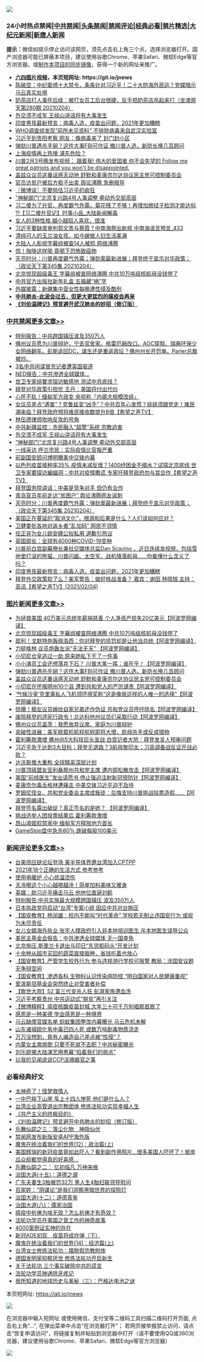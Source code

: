![](https://raw.githubusercontent.com/fqnews/bnews/master/64photo/fqnews-qr.jpg)

<div id="tt">
<h3>24小时热点禁闻|<a href="#%E4%B8%AD%E5%85%B1%E7%A6%81%E9%97%BB%E6%9B%B4%E5%A4%9A%E6%96%87%E7%AB%A0">中共禁闻</a>|<a href="#%E5%9B%BE%E7%89%87%E6%96%B0%E9%97%BB%E6%9B%B4%E5%A4%9A%E6%96%87%E7%AB%A0">头条禁闻</a>|<a href="#%E6%96%B0%E9%97%BB%E8%AF%84%E8%AE%BA%E6%9B%B4%E5%A4%9A%E6%96%87%E7%AB%A0">禁闻评论|<a href="#%E5%BF%85%E7%9C%8B%E7%BB%8F%E5%85%B8%E5%A5%BD%E6%96%87">经典必看|<a href="/video.md#%E7%A6%81%E7%89%87%E7%B2%BE%E9%80%89">禁片精选</a>|<a href="https://github.com/fqnews/djy/blob/master/gb/nf1351518.md#1">大纪元新闻</a>|<a href="https://github.com/fqnews/ntdtv/blob/master/gb/prog204.md#1">新唐人新闻</a></h3>
<div><b>提示：</b>微信如提示停止访问该网页，须先点击右上角三个点，选择浏览器打开。国产浏览器可能已屏蔽本项目，建议使用谷歌Chrome、苹果Safari、微软Edge等官方浏览器。或<a href="https://github.com/fqnews/bnews/blob/master/%E5%88%B6%E4%BD%9Cgit%E7%A6%81%E9%97%BB%E9%95%9C%E5%83%8F.md">制作本项目的同步镜像</a>，获得一个新的网址来推广。</div>
<ul>
<li><b><a href="http://d1.bdrive.tk/64.mp4" target="_blank">六四图片视频</a>，本页短网址: https://git.io/jnews</b></li>
<li><a href="/cbnews/20210204/1481499.md">陈破空：中纪委颁十大禁令，条条针对习近平！二十大防海外民运？党媒暗示马云真实处境</a></li>
<li><a href="/bannedvideo/20210204/1481500.md">奶茶店打人事件后续：被打女员工后台很硬，反手把奶茶店吊起来打（坐澳观天第280期 20210204）</a></li>
<li><a href="/cbnews/20210205/1481957.md">外交溃不成军 王岐山讲话将有大事发生</a></li>
<li><a href="/cbnews/20210205/1481786.md">印度男孩最新预言：病毒人造，疫苗出问题，2021年更加糟糕</a></li>
<li><a href="/worldnews/20210205/1481613.md">WHO调查组发现“前所未见资料” 不排除病毒来自武汉实验室</a></li>
<li><a href="/cbnews/20210205/1481696.md">习近平到贵阳考察 网友：像病毒来了 封门封小区</a></li>
<li><a href="/topimagenews/20210205/1481637.md">弹劾川普遇杀手锏？这件大事FBI可作证 撤川普人选，新防长换几百顾问</a></li>
<li><a href="/cbnews/20210205/1481695.md">上海疫情再上热搜 浦东危险？</a></li>
<li><a href="/bannedvideo/20210205/1481767.md">川普2月3号晚发布视频：  跟着我!  伟大的爱国者   你不会失望的  Follow me great patriots and you won't be disappointed.</a></li>
<li><a href="/topimagenews/20210204/1481482.md">盖兹众议员这番话感天动地 舒默和麦康奈尔达协议民主党可控制委员会</a></li>
<li><a href="/headline/20210205/1481606.md">官员访贫户被后方柜子出卖 舆论沸腾 急删报导</a></li>
<li><a href="/ssgc/20210205/1481782.md">〖微博谈〗不要低估习近平的疯狂</a></li>
<li><a href="/cbnews/20210205/1481956.md">“神秘部门”北京复兴路4号人事调整 牵动外交部高层</a></li>
<li><a href="/bannedvideo/20210205/1481945.md">习二傻为了升官，再度霸气外露，菊花残了不够！再增加肺拭子检测才能达标 ?!【习二傻升官记】时事小品_大陆新闻解毒</a></li>
<li><a href="/funmedia/20210205/1481813.md">女人的3种性格 越小越招人喜欢，很准</a></li>
<li><a href="/comments/20210205/1481749.md">习近平要缺席审判郭文贵与蔡霞？中南海祭出新规 中南海谣言预言_433</a></li>
<li><a href="/yule/20210205/1481665.md">清纯可人的玉兰油女孩，如今嫁做人妇生活美满</a></li>
<li><a href="/cbnews/20210205/1481719.md">大陆人人影视字幕组被查14人被抓 网络沸腾</a></li>
<li><a href="/comments/20210205/1481598.md">惊！咖啡这样喝 竟喝下恐怖致癌物</a></li>
<li><a href="/cbnews/20210205/1481882.md">天亮时分：川普再度霸气外露；弹劾案最新进展；拜登终于宣示对华政策；（政论天下第345集 20210204）</a></li>
<li><a href="/topimagenews/20210205/1482006.md">北京惊现超级毒王 字幕组被查网络沸腾 中共10万吨级核航母没钱停了</a></li>
<li><a href="/cbnews/20210204/1481444.md">中共官方出版社新年礼盒 五福藏“祸”字</a></li>
<li><a href="/headline/20210204/1481511.md">外媒披露：新疆集中营女性每晚遭性侵及酷刑</a></li>
<li><b><a href="/comments/20200211/1275071.md" target="_blank">中共肺炎-此波会过去，但更大更猛烈的瘟疫会再来</a></b></li>
<li><b><a href="/comments/20200207/1272816.md" target="_blank">《刘伯温碑记》预言避开武汉肺炎的妙招（修订版）</a></b></li>
</ul>
</div>

<div class="catlist">
<h3><a href="/cbnews/" target="_blank">中共禁闻</a><span><a href="/cbnews/" target="_blank" rel="nofollow">更多文章>></a></span></h3>
<ul>
<li><a href="/cbnews/20210205/1482087.md" target="_blank">特别报告：中共跨国镇压波及350万人</a></li>
<li><a href="/cbnews/20210205/1482083.md" target="_blank">佛州议员愿为川普辩护，宁丢官舍家。格雷厄姆改口。AOC穿帮、瑞典环保少女网络翻车。彭斯返回DC，谋生还是重返政坛？佛州州长开罚单。Parler总裁被炒。</a></li>
<li><a href="/cbnews/20210205/1482076.md" target="_blank">3名中共间谍冒充记者遭英国驱逐</a></li>
<li><a href="/cbnews/20210205/1482067.md" target="_blank">NED报告：中共渗透全球媒体…</a></li>
<li><a href="/cbnews/20210205/1482066.md" target="_blank">世卫专家组要求探访敏感地 测试中共底线？</a></li>
<li><a href="/cbnews/20210205/1482049.md" target="_blank">拜登对华政策引担忧 王丹：美国将付出代价</a></li>
<li><a href="/cbnews/20210205/1482007.md" target="_blank">心怀不轨！缅甸军方政变 央视称「内阁大规模改组」</a></li>
<li><a href="/cbnews/20210205/1481984.md" target="_blank">女议员差点“遇害”？克鲁兹变“凶手”？中共百年心发慌？娃娃须跟党走！难民潮来临？拜登政府预将难民接收数提升8倍【希望之声TV】</a></li>
<li><a href="/cbnews/20210205/1481971.md" target="_blank">林伍德律师吹响反攻的号角</a></li>
<li><a href="/cbnews/20210205/1481970.md" target="_blank">中共新疆监控：市民融入“超警”系统 宗教迫害</a></li>
<li><a href="/cbnews/20210205/1481957.md" target="_blank">外交溃不成军 王岐山讲话将有大事发生</a></li>
<li><a href="/cbnews/20210205/1481956.md" target="_blank">“神秘部门”北京复兴路4号人事调整 牵动外交部高层</a></li>
<li><a href="/cbnews/20210205/1481935.md" target="_blank">一线采访 呼兰市民：实际疫情比官报严重</a></li>
<li><a href="/cbnews/20210205/1481928.md" target="_blank">前副国安顾问博明曝美中交锋内幕</a></li>
<li><a href="/cbnews/20210205/1481924.md" target="_blank">以色列疫苗接种率35%  疫情未减反增？1400纾困金不缩水？试探北京底线 世卫专家要探访蝙蝠洞；中共对疫情撒谎 专家吁拜登政府勿与其合作【希望之声TV】</a></li>
<li><a href="/cbnews/20210205/1481919.md" target="_blank">拜登国务院讲话：中美是竞争对手 但仍有合作</a></li>
<li><a href="/cbnews/20210205/1481918.md" target="_blank">青岛官员年前走访“贫困户” 舆论沸腾网友讽刺</a></li>
<li><a href="/cbnews/20210205/1481882.md" target="_blank">天亮时分：川普再度霸气外露；弹劾案最新进展；拜登终于宣示对华政策；（政论天下第345集 20210204）</a></li>
<li><a href="/cbnews/20210205/1481873.md" target="_blank">美国正在蔓延的“取消文化”，根源和后果是什么？人们该如何应对？</a></li>
<li><a href="/cbnews/20210205/1481830.md" target="_blank">卫健委批各地对返乡者“乱加码” 网民不领情</a></li>
<li><a href="/cbnews/20210205/1481829.md" target="_blank">任正非为女儿姚安娜公权私用 道歉引热议</a></li>
<li><a href="/cbnews/20210205/1481635.md" target="_blank">英国部长：全球有4000种COVID-19变种</a></li>
<li><a href="/cbnews/20210205/1481791.md" target="_blank">川普前白宫副幕僚长兼社交媒体总监Dan Scavino  ，近日连续发视频，包括雪地里打滚的熊猫、川普闪画、太空军、战机降落航母……你看懂什么含义了吗？</a></li>
<li><a href="/cbnews/20210205/1481786.md" target="_blank">印度男孩最新预言：病毒人造，疫苗出问题，2021年更加糟糕</a></li>
<li><a href="/cbnews/20210205/1481783.md" target="_blank">拜登外交政策软了么？美军警告：做好核战准备？  嘉宾：谢田  林晓旭 主持：高洁【希望之声TV】(2021/02/04)</a></li>

</ul>
</div>
<div class="catlist">
<h3><a href="/topimagenews/" target="_blank">图片新闻</a><span><a href="/topimagenews/" target="_blank" rel="nofollow">更多文章>></a></span></h3>
<ul>
<li><a href="/topimagenews/20210205/1482080.md" target="_blank">为拯救美国 40万美元总统年薪捐慈善 个人净资产损失20亿美元【阿波罗网编译】</a></li>
<li><a href="/topimagenews/20210205/1482006.md" target="_blank">北京惊现超级毒王 字幕组被查网络沸腾 中共10万吨级核航母没钱停了</a></li>
<li><a href="/topimagenews/20210205/1482005.md" target="_blank">犀利！戈默特炮轰佩洛西：你对拜登的惩罚却是让他当总统【阿波罗网编译】</a></li>
<li><a href="/topimagenews/20210205/1481968.md" target="_blank">力挺格林 议员炮轰左派“无法无天” 【阿波罗网编译】</a></li>
<li><a href="/topimagenews/20210205/1481934.md" target="_blank">小切尼仓皇逃过一劫 原来她私下干了一件事</a></li>
<li><a href="/topimagenews/20210205/1481933.md" target="_blank">小小演员工会还想落井下石？ 川普大笔一挥：谁在乎！【阿波罗网编译】</a></li>
<li><a href="/topimagenews/20210205/1481637.md" target="_blank">弹劾川普遇杀手锏？这件大事FBI可作证 撤川普人选，新防长换几百顾问</a></li>
<li><a href="/topimagenews/20210204/1481482.md" target="_blank">盖兹众议员这番话感天动地 舒默和麦康奈尔达协议民主党可控制委员会</a></li>
<li><a href="/topimagenews/20210204/1481389.md" target="_blank">小切尼在怀俄明州10个县 遭到共和党人的严厉谴责【阿波罗网编译】</a></li>
<li><a href="/topimagenews/20210204/1481386.md" target="_blank">‘气候沙皇’克里乘私人飞机领环境奖称“这是像我这样的人唯一的选择”【阿波罗网编译】</a></li>
<li><a href="/topimagenews/20210204/1481340.md" target="_blank">惊爆！极左议员嫁给自家兄弟还作伪证 共和党议员呼吁除名【阿波罗网编译】</a></li>
<li><a href="/topimagenews/20210204/1481230.md" target="_blank">废除拜登的违宪行政令！北达科他州议员们采取行动【阿波罗网编译】</a></li>
<li><a href="/topimagenews/20210204/1481197.md" target="_blank">佛州众议员盖茨：我愿放弃议席、家庭为川普辩护</a></li>
<li><a href="/topimagenews/20210204/1481105.md" target="_blank">突破性进展：美军舰载机航程航程即将大增，航母杀手或反成猎物</a></li>
<li><a href="/topimagenews/20210204/1481077.md" target="_blank">霍利筹款激增 佛州向5大科技巨头宣战 白宫记者大怒：拜登发言人预审问题</a></li>
<li><a href="/topimagenews/20210204/1480996.md" target="_blank">习近平急于达到3大目标；拜登无退路？3航母聚印太；习高调备战反证开战必败？</a></li>
<li><a href="/topimagenews/20210204/1480995.md" target="_blank">达沃斯推大重构 全球精英深层计划</a></li>
<li><a href="/topimagenews/20210203/1480843.md" target="_blank">川普顶级盟友亚利桑那州共和党主席 遭内部松散攻击【阿波罗网编译】</a></li>
<li><a href="/topimagenews/20210203/1480749.md" target="_blank">美国“前线医生”发出请愿书 停止强迫注射新冠预防针【阿波罗网编译】</a></li>
<li><a href="/topimagenews/20210203/1480748.md" target="_blank">麦康奈尔毒舌格林遭痛击 中美交锋习近平迫不及待</a></li>
<li><a href="/topimagenews/20210203/1480723.md" target="_blank">罗姆尼侄女、共和党全委会主席成叛徒：后悔支持川普挑战投票造假……【阿波罗网编译】</a></li>
<li><a href="/topimagenews/20210203/1480482.md" target="_blank">拜登签名露出破绽？真正签名的是她？ 【阿波罗网编译】</a></li>
<li><a href="/topimagenews/20210203/1480377.md" target="_blank">挑战选举人团投票结果后 霍利筹款激增</a></li>
<li><a href="/topimagenews/20210203/1480205.md" target="_blank">昂山淑姬软禁家中 缅甸军方释放地方首长</a></li>
<li><a href="/topimagenews/20210203/1480192.md" target="_blank">GameStop盘中急杀60% 跌破每股100美元</a></li>

</ul>
</div>
<div class="catlist">
<h3><a href="/comments/" target="_blank">新闻评论</a><span><a href="/comments/" target="_blank" rel="nofollow">更多文章>></a></span></h3>
<ul>
<li><a href="/comments/20210205/1482084.md" target="_blank">台美供应链论坛登场 美半导体界邀台湾加入CPTPP</a></li>
<li><a href="/comments/20210205/1482074.md" target="_blank">2021年18个正确的生活方式 参考参考</a></li>
<li><a href="/comments/20210205/1482073.md" target="_blank">使用电暖炉 小心低温烫伤</a></li>
<li><a href="/comments/20210205/1482072.md" target="_blank">天冷喝这个小心越喝越冷！简单加料美味又暖身</a></li>
<li><a href="/comments/20210205/1482059.md" target="_blank">英媒：助习近平痛击马云 他地位直逼刘鹤</a></li>
<li><a href="/comments/20210205/1482054.md" target="_blank">特别报告:中共实施最大规模跨国镇压 波及350万人</a></li>
<li><a href="/comments/20210205/1482036.md" target="_blank">日本执政党将启动“台湾”专案小组 因应中共对台施压</a></li>
<li><a href="/comments/20210205/1482027.md" target="_blank">【国安教育】杨润雄：校内不能叫“时代革命” 学校若无制止违国安行为 或视为未尽责任</a></li>
<li><a href="/comments/20210205/1482025.md" target="_blank">女儿女婿海外执业 张宇人撑政府引入非本地培训医生 斥本地医生误导公众</a></li>
<li><a href="/comments/20210205/1482002.md" target="_blank">美民主基金会报告：中共渗透全球媒体 无一国幸免</a></li>
<li><a href="/comments/20210205/1481990.md" target="_blank">北京施压 斯里兰卡退出与印日“东货柜码头”开发计划</a></li>
<li><a href="/comments/20210205/1481989.md" target="_blank">十余种从超市买回的蔬菜直接栽种，省钱吃着也放心</a></li>
<li><a href="/comments/20210205/1481983.md" target="_blank">【国安教育】严管学生校外行为 参与违规游行学校可报警 教局：涉国安议题无争辩空间</a></li>
<li><a href="/comments/20210205/1481981.md" target="_blank">【国安教育】渗透各科 生物科认识传染病防控 “明白国家对人民健康重视”</a></li>
<li><a href="/comments/20210205/1481961.md" target="_blank">爱泼斯坦基金会突然终止对受害者补偿</a></li>
<li><a href="/comments/20210205/1481950.md" target="_blank">【欺世大观】52 富三代变杀人狂 彭湃家族遭血洗</a></li>
<li><a href="/comments/20210205/1481940.md" target="_blank">习近平考察贵州 中共运动式“脱贫”再引关注</a></li>
<li><a href="/comments/20210205/1481938.md" target="_blank">【微博精粹】瘟疫核酸疫苗封城 大年三十可千万别唱那首歌了</a></li>
<li><a href="/comments/20210205/1481936.md" target="_blank">感恩是一种美德 学会感恩是一种境界</a></li>
<li><a href="/comments/20210205/1481929.md" target="_blank">马云缺席官媒名单 蚂蚁集团整改内幕曝光 马云危机未解</a></li>
<li><a href="/comments/20210205/1481927.md" target="_blank">山东诸城硫化氢中毒已四人死 或数万吨剧毒物质流走</a></li>
<li><a href="/comments/20210205/1481923.md" target="_blank">万万没想到，竟有人编造自己差点被“性侵”？</a></li>
<li><a href="/comments/20210205/1481908.md" target="_blank">内蒙女主席病倒 只要不死就不去职？中共秘密曝光</a></li>
<li><a href="/comments/20210205/1481907.md" target="_blank">刘乐妍揭大陆演艺圈黑幕“掐着我们的弱点”</a></li>
<li><a href="/comments/20210205/1481891.md" target="_blank">以我的见闻说说CCP活摘器官之事</a></li>

</ul>
</div>

<div class="catlist">
<h3>必看经典好文</h3>
<ul>
<li><a href="/ccpdope/20200907/1392129.md" target="_blank">太神奇了！怪梦救情人</a></li>
<li><a href="/cbnews/20200611/1343057.md" target="_blank">一中巴摔下山崖 车上十四人惨死 他们是什么人？</a></li>
<li><a href="/comments/20200528/1335859.md" target="_blank">台湾企业高管退出宗教团体 修炼法轮功实现幸福人生</a></li>
<li><a href="/bookwiki/20171120/858084.md" target="_blank">《共产主义的终极目的》</a></li>
<li><a href="/comments/20200207/1272816.md" target="_blank">《刘伯温碑记》预言避开中共肺炎的妙招（修订版）</a></li>
<li><a href="/tculture/20190101/1056889.md" target="_blank">乐舞仙踪之三：落尘化物　神隐仙伏</a></li>
<li><a href="/comments/20200627/783266.md" target="_blank">禁闻网发布新版安卓APP海外版</a></li>
<li><a href="/topimagenews/20180601/951286.md" target="_blank">魔鬼在统治着我们的世界(12)：政治篇(上)</a></li>
<li><a href="/comments/20201215/1447764.md" target="_blank">美国辉瑞的新冠疫苗竟如此吓人？看到副作用照片…很多美国人吓坏了！彼岸瓜众却都觉得真的好喜感…</a></li>
<li><a href="/tculture/20170711/790081.md" target="_blank">乐舞仙踪之二： 忆初临凡 万神来格</a></li>
<li><a href="/topimagenews/20180322/917868.md" target="_blank">治国大道(十五)：道德之源</a></li>
<li><a href="/cbnews/20200611/1343037.md" target="_blank">广东夫妻生3胎被罚32万 黑人生4胎妇联领导慰问</a></li>
<li><a href="/comments/20201031/1423298.md" target="_blank">百家姓：“阴谋论”是我们洞察黑暗世界的探照灯</a></li>
<li><a href="/cbnews/20180318/916241.md" target="_blank">治国大道(十二)：道德真鉴</a></li>
<li><a href="/cbnews/20190424/914482.md" target="_blank">治国大道(八)：儒家治国</a></li>
<li><a href="/comments/20200502/1322275.md" target="_blank">瘟疫中祈祷为啥无效？怎么祈祷才有奇效？</a></li>
<li><a href="/comments/20200511/1326751.md" target="_blank">法轮功学员在美国之音工作的神奇故事</a></li>
<li><a href="/lifebaike/20201113/1430218.md" target="_blank">4000案例证实神的存在</a></li>
<li><a href="/headline/20200908/1392940.md" target="_blank">新冠ADE初现　疫苗将成炸弹（下）</a></li>
<li><a href="/topimagenews/20180605/953415.md" target="_blank">魔鬼在统治着我们的世界(14)：经济篇(上)</a></li>
<li><a href="/cbnews/20200610/1342772.md" target="_blank">台湾女士修炼法轮功：摆脱假宗教附体</a></li>
<li><a href="/comments/20200722/1364497.md" target="_blank">德国发明家抑郁厌世 修炼法轮功开启新生</a></li>
<li><a href="/cbnews/20200703/1354907.md" target="_blank">关于法轮功 三个事实破除中共的谎言</a></li>
<li><a href="/health/20170626/780263.md" target="_blank">法轮功学员神通除牙疼记</a></li>
<li><a href="/tculture/xiulian/20170726/797589.md" target="_blank">我所知道的地球历史与奥秘（三）：巴格达电池之谜</a></li>

</ul>
</div>

本页短网址: https://git.io/jnews

![](https://raw.githubusercontent.com/fqnews/bnews/master/64photo/fqnews-qr.jpg)

在浏览器中输入短网址 或使用微信、支付宝等二维码工具扫描二维码打开页面, 点击右上角"...", 在弹出菜单中点击“在浏览器打开”； 若网页被举报禁止访问，请点击“恢复申请访问”，将链接复制并粘贴到浏览器中打开（请不要使用QQ或360浏览器，建议使用谷歌Chrome、苹果Safari、微软Edge等官方浏览器）

![](https://raw.githubusercontent.com/fqnews/bnews/master/64photo/wx.jpg)